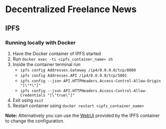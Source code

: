 # Decentralized Freelance News


## IPFS

### Running locally with Docker

1. Have the Docker container of IPFS started
2. Run `docker exec -ti <ipfs_container_name> sh`
3. Inside the container terminal run
   - `ipfs config Addresses.Gateway /ip4/0.0.0.0/tcp/8080`
   - `ipfs config Addresses.API /ip4/0.0.0.0/tcp/5001`
   - `ipfs config --json API.HTTPHeaders.Access-Control-Allow-Origin "[\"*\"]"`
   - `ipfs config --json API.HTTPHeaders.Access-Control-Allow-Credentials "[\"true\"]"`
4. Exit using `exit`
5. Restart container using `docker restart <ipfs_container_name>`


**Note:** Alternatively you can use the [WebUI](http://0.0.0.0:5001/webUI) provided by the IPFS container to change the configuration.
